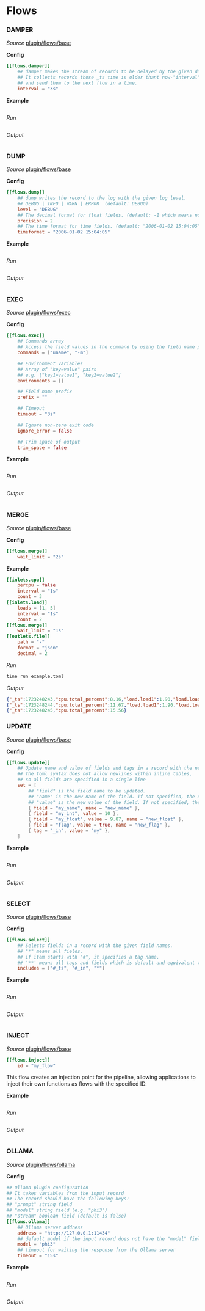 # Flows

### DAMPER

*Source* [plugin/flows/base](https://github.com/OutOfBedlam/tine/tree/main/plugin/flows/base)

**Config**

```toml
[[flows.damper]]
    ## damper makes the stream of records to be delayed by the given duration.
    ## It collects records those _ts time is older thant now-"interval" time, 
    ## and send them to the next flow in a time.
    interval = "3s"
```

**Example**

```toml
```

*Run*

```sh
```

*Output*

```json
```

### DUMP

*Source* [plugin/flows/base](https://github.com/OutOfBedlam/tine/tree/main/plugin/flows/base)

**Config**

```toml
[[flows.dump]]
    ## dump writes the record to the log with the given log level.
    ## DEBUG | INFO | WARN | ERROR  (default: DEBUG)
	level = "DEBUG"
    ## The decimal format for float fields. (default: -1 which means no rounding)
    precision = 2
    ## The time format for time fields. (default: "2006-01-02 15:04:05")
    timeformat = "2006-01-02 15:04:05"
```

**Example**

```toml
```

*Run*

```sh
```

*Output*

```json
```

### EXEC

*Source* [plugin/flows/exec](https://github.com/OutOfBedlam/tine/tree/main/plugin/flows/exec)

**Config**

```toml
[[flows.exec]]
    ## Commands array
    ## Access the field values in the command by using the field name prefixed with "$FIELD_{name}".
    commands = ["uname", "-m"]

    ## Environment variables
    ## Array of "key=value" pairs
    ## e.g. ["key1=value1", "key2=value2"]
    environments = []

    ## Field name prefix
    prefix = ""

    ## Timeout
    timeout = "3s"

    ## Ignore non-zero exit code
    ignore_error = false

    ## Trim space of output
    trim_space = false
```

**Example**

```toml
```

*Run*

```sh
```

*Output*

```json
```

### MERGE

*Source* [plugin/flows/base](https://github.com/OutOfBedlam/tine/tree/main/plugin/flows/base)

**Config**

```toml
[[flows.merge]]
    wait_limit = "2s"
```

**Example**

```toml
[[inlets.cpu]]
    percpu = false
    interval = "1s"
    count = 3
[[inlets.load]]
    loads = [1, 5]
    interval = "1s"
    count = 2
[[flows.merge]]
    wait_limit = "1s"
[[outlets.file]]
    path = "-"
    format = "json"
    decimal = 2
```

*Run*

```sh
tine run example.toml
```

*Output*

```json
{"_ts":1723248243,"cpu.total_percent":8.16,"load.load1":1.90,"load.load5":1.94}
{"_ts":1723248244,"cpu.total_percent":11.67,"load.load1":1.90,"load.load5":1.94}
{"_ts":1723248245,"cpu.total_percent":15.56}
```

### UPDATE

*Source* [plugin/flows/base](https://github.com/OutOfBedlam/tine/tree/main/plugin/flows/base)

**Config**

```toml
[[flows.update]]
    ## Update name and value of fields and tags in a record with the new value and name.
    ## The toml syntax does not allow newlines within inline tables, 
    ## so all fields are specified in a single line
    set = [
        ## "field" is the field name to be updated.
        ## "name" is the new name of the field. If not specified, the original name is used.
        ## "value" is the new value of the field. If not specified, the original value is used.
        { field = "my_name", name = "new_name" },
        { field = "my_int", value = 10 },
        { field = "my_float", value = 9.87, name = "new_float" },
        { field = "flag", value = true, name = "new_flag" },
        { tag = "_in", value = "my" },
    ]
```

**Example**

```toml
```

*Run*

```sh
```

*Output*

```json
```

### SELECT

*Source* [plugin/flows/base](https://github.com/OutOfBedlam/tine/tree/main/plugin/flows/base)

**Config**

```toml
[[flows.select]]
    ## Selects fields in a record with the given field names.
    ## "*" means all fields.
    ## if item starts with "#", it specifies a tag name.
    ## '**' means all tags and fields which is default and equivalent to ["#*", "*"]
    includes = ["#_ts", "#_in", "*"]
```

**Example**

```toml
```

*Run*

```sh
```

*Output*

```json
```

### INJECT

*Source* [plugin/flows/base](https://github.com/OutOfBedlam/tine/tree/main/plugin/flows/base)

```toml
[[flows.inject]]
    id = "my_flow"
```

This flow creates an injection point for the pipeline, 
allowing applications to inject their own functions as flows with the specified ID.

**Example**

```toml
```

*Run*

```sh
```

*Output*

```json
```

### OLLAMA

*Source* [plugin/flows/ollama](https://github.com/OutOfBedlam/tine/tree/main/plugin/flows/ollama)

**Config**

```toml
## Ollama plugin configuration
## It takes variables from the input record
## The record should have the following keys:
## "prompt" string field
## "model" string field (e.g. "phi3")
## "stream" boolean field (default is false)
[[flows.ollama]]
    ## Ollama server address
    address = "http://127.0.0.1:11434"
    ## default model if the input record does not have the "model" field
    model = "phi3"
    ## timeout for waiting the response from the Ollama server
    timeout = "15s"
```

**Example**

```toml
```

*Run*

```sh
```

*Output*

```json
```